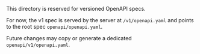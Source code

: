 This directory is reserved for versioned OpenAPI specs.

For now, the v1 spec is served by the server at `/v1/openapi.yaml` and points to the root spec `openapi/openapi.yaml`.

Future changes may copy or generate a dedicated `openapi/v1/openapi.yaml`.

